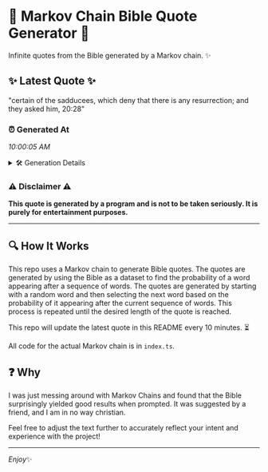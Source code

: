 # 📖 Markov Chain Bible Quote Generator 📖

Infinite quotes from the Bible generated by a Markov chain. ✨

## ✨ Latest Quote ✨
"certain of the sadducees, which deny that there is any resurrection; and they asked him, 20:28"

### ⏰ Generated At
*10:00:05 AM*

<details>
    <summary>🛠️ Generation Details</summary>
    <p>
        <strong>🌱 Seed:</strong> certain<br>
        <strong>🔄 Iterations:</strong> 15<br>
        <strong>📜 Context History:</strong><br>[ certain ]: of<br>[ certain, of ]: the<br>[ certain, of, the ]: sadducees,<br>[ certain, of, the, sadducees, ]: which<br>[ certain, of, the, sadducees,, which ]: deny<br>[ certain, of, the, sadducees,, which, deny ]: that<br>[ of, the, sadducees,, which, deny, that ]: there<br>[ the, sadducees,, which, deny, that, there ]: is<br>[ sadducees,, which, deny, that, there, is ]: any<br>[ which, deny, that, there, is, any ]: resurrection;<br>[ deny, that, there, is, any, resurrection; ]: and<br>[ that, there, is, any, resurrection;, and ]: they<br>[ there, is, any, resurrection;, and, they ]: asked<br>[ is, any, resurrection;, and, they, asked ]: him,<br>[ any, resurrection;, and, they, asked, him, ]: 20:28<br>
    </p>
</details>

### ⚠️ Disclaimer ⚠️
**This quote is generated by a program and is not to be taken seriously. It is purely for entertainment purposes.**

---

## 🔍 How It Works

This repo uses a Markov chain to generate Bible quotes. The quotes are generated by using the Bible as a dataset to find the probability of a word appearing after a sequence of words. The quotes are generated by starting with a random word and then selecting the next word based on the probability of it appearing after the current sequence of words. This process is repeated until the desired length of the quote is reached.

This repo will update the latest quote in this README every 10 minutes. ⏳

All code for the actual Markov chain is in `index.ts`.

## ❓ Why

I was just messing around with Markov Chains and found that the Bible surprisingly yielded good results when prompted. 
It was suggested by a friend, and I am in no way christian.

Feel free to adjust the text further to accurately reflect your intent and experience with the project!

---

*Enjoy*✨
